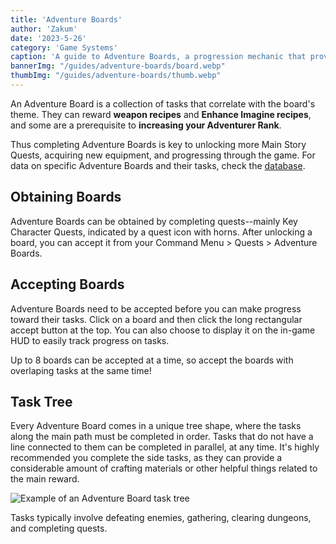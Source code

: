 ```yaml
---
title: 'Adventure Boards'
author: 'Zakum'
date: '2023-5-26'
category: 'Game Systems'
caption: 'A guide to Adventure Boards, a progression mechanic that provides equipment and Adventurer Ranks.'
bannerImg: "/guides/adventure-boards/board.webp"
thumbImg: "/guides/adventure-boards/thumb.webp"
---
```


<script>
    import StickyNote from '$lib/components/StickyNote.svelte';
</script>

An Adventure Board is a collection of tasks that correlate with the board's theme. They can reward **weapon recipes** and **Enhance Imagine recipes**, and some are a prerequisite to **increasing your Adventurer Rank**. 

Thus completing Adventure Boards is key to unlocking more Main Story Quests, acquiring new equipment, and progressing through the game. For data on specific Adventure Boards and their tasks, check the [database](/db).

## Obtaining Boards
Adventure Boards can be obtained by completing quests--mainly Key Character Quests, indicated by a quest icon with horns. After unlocking a board, you can accept it from your Command Menu > Quests > Adventure Boards.

## Accepting Boards
Adventure Boards need to be accepted before you can make progress toward their tasks. Click on a board and then click the long rectangular accept button at the top. You can also choose to display it on the in-game HUD to easily track progress on tasks.

<StickyNote type="tip">
    Up to 8 boards can be accepted at a time, so accept the boards with overlaping tasks at the same time! 
</StickyNote>

## Task Tree
Every Adventure Board comes in a unique tree shape, where the tasks along the main path must be completed in order. Tasks that do not have a line connected to them can be completed in parallel, at any time. It's highly recommended you complete the side tasks, as they can provide a considerable amount of crafting materials or other helpful things related to the main reward.

<img src="/guides/adventure-boards/board.webp" alt="Example of an Adventure Board task tree">

Tasks typically involve defeating enemies, gathering, clearing dungeons, and completing quests.